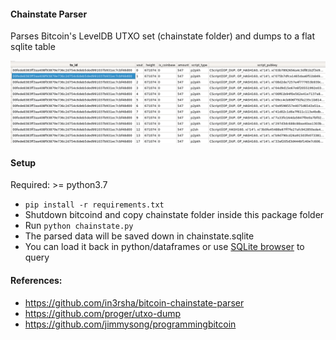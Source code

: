 #### Chainstate Parser
Parses Bitcoin's LevelDB UTXO set (chainstate folder) and dumps to a flat sqlite table

![alt screenshot](chainstate_screenshot.png)


#### Setup
Required: >= python3.7

- `pip install -r requirements.txt`
- Shutdown bitcoind and copy chainstate folder inside this package folder
- Run `python chainstate.py`
- The parsed data will be saved down in chainstate.sqlite
- You can load it back in python/dataframes or use [SQLite browser](https://sqlitebrowser.org/) to query


#### References:
- https://github.com/in3rsha/bitcoin-chainstate-parser
- https://github.com/proger/utxo-dump
- https://github.com/jimmysong/programmingbitcoin
